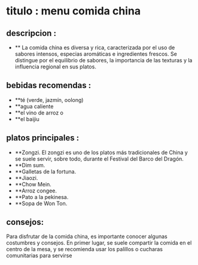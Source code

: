 # titulo : menu comida china

## descripcion : 
- **  La comida china es diversa y rica, caracterizada por el uso de sabores intensos, especias aromáticas e ingredientes frescos. Se distingue por el equilibrio de sabores, la importancia de las texturas y la influencia regional en sus platos.

## bebidas recomendas :
- **té (verde, jazmín, oolong)
- **agua caliente
- **el vino de arroz o
- **el baijiu

## platos principales :
- **Zongzi. El zongzi es uno de los platos más tradicionales de China y se suele servir, sobre todo, durante el Festival del Barco del Dragón. 
- **Dim sum. 
- **Galletas de la fortuna. 
- **Jiaozi. 
- **Chow Mein. 
- **Arroz congee. 
- **Pato a la pekinesa. 
- **Sopa de Won Ton.

## consejos:

Para disfrutar de la comida china, es importante conocer algunas costumbres y consejos. En primer lugar, se suele compartir la comida en el centro de la mesa, y se recomienda usar los palillos o cucharas comunitarias para servirse